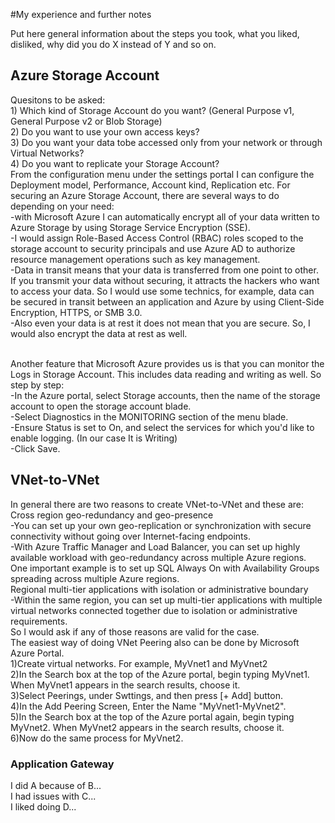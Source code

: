 #My experience and further notes

Put here general information about the steps you took, what you liked, disliked, why did you do X instead of Y and so on.

## Azure Storage Account

Quesitons to be asked:
<br>1) Which kind of Storage Account do you want? (General Purpose v1, General Purpose v2 or Blob Storage)
<br>2) Do you want to use your own access keys?
<br>3) Do you want your data tobe accessed only from your network or through Virtual Networks?
<br>4) Do you want to replicate your Storage Account?
<br> From the configuration menu under the settings portal I can configure the Deployment model, Performance, Account kind, Replication etc. For securing an Azure Storage Account, there are several ways to do depending on your need:
<br>-with Microsoft Azure I can automatically encrypt all of your data written to Azure Storage by using Storage Service Encryption (SSE).
<br>-I would assign Role-Based Access Control (RBAC) roles scoped to the storage account to security principals and use Azure AD to authorize resource management operations such as key management.
<br>-Data in transit means that your data is transferred from one point to other. If you transmit your data without securing, it attracts the hackers who want to access your data. So I would use some technics, for example, data can be secured in transit between an application and Azure by using Client-Side Encryption, HTTPS, or SMB 3.0.
<br>-Also even your data is at rest it does not mean that you are secure. So, I would also encrypt the data at rest as well.

<br>Another feature that Microsoft Azure provides us is that you can monitor the Logs in Storage Account. This includes data reading and writing as well. So step by step:
<br>-In the Azure portal, select Storage accounts, then the name of the storage account to open the storage account blade.
<br>-Select Diagnostics in the MONITORING section of the menu blade.
<br>-Ensure Status is set to On, and select the services for which you'd like to enable logging. (In our case It is Writing)
<br>-Click Save.
## VNet-to-VNet
In general there are two reasons to create VNet-to-VNet and these are:
<br> Cross region geo-redundancy and geo-presence
<br>-You can set up your own geo-replication or synchronization with secure connectivity without going over Internet-facing endpoints.
<br>-With Azure Traffic Manager and Load Balancer, you can set up highly available workload with geo-redundancy across multiple Azure regions. One important example is to set up SQL Always On with Availability Groups spreading across multiple Azure regions.
<br> Regional multi-tier applications with isolation or administrative boundary
<br>-Within the same region, you can set up multi-tier applications with multiple virtual networks connected together due to isolation or administrative requirements.
<br>So I would ask if any of those reasons are valid for the case.
<br>The easiest way of doing VNet Peering also can be done by Microsoft Azure Portal. 
<br>1)Create virtual networks. For example, MyVnet1 and MyVnet2
<br>2)In the Search box at the top of the Azure portal, begin typing MyVnet1. When MyVnet1 appears in the search results, choose it.
<br>3)Select Peerings, under Swttings, and then press [+ Add] button.
<br>4)In the Add Peering Screen, Enter the Name	"MyVnet1-MyVnet2".
<br>5)In the Search box at the top of the Azure portal again, begin typing MyVnet2. When MyVnet2 appears in the search results, choose it.
<br>6)Now do the same process for MyVnet2.

### Application Gateway

I did A because of B...
<br>I had issues with C...
<br>I liked doing D...

